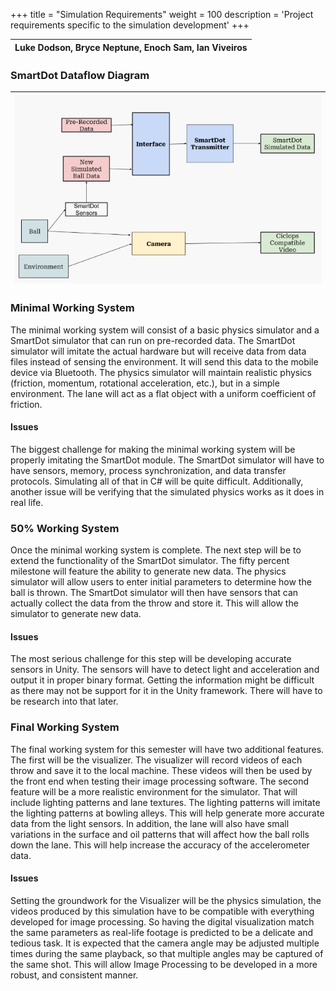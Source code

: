 +++
title = "Simulation Requirements"
weight = 100
description = 'Project requirements specific to the simulation development'
+++

| Luke Dodson, Bryce Neptune, Enoch Sam, Ian Viveiros |
|:-:|

### SmartDot Dataflow Diagram
| ![Smartdot Architecture](SDArch.png?width=40vw&lightbox=false) | 
|:--:|

### Minimal Working System
The minimal working system will consist of a basic physics simulator and a SmartDot simulator that can run on pre-recorded data. The SmartDot simulator will imitate the actual hardware but will receive data from data files instead of sensing the environment. It will send this data to the mobile device via Bluetooth. The physics simulator will maintain realistic physics (friction, momentum, rotational acceleration, etc.), but in a simple environment. The lane will act as a flat object with a uniform coefficient of friction.
#### Issues
The biggest challenge for making the minimal working system will be properly imitating the SmartDot module. The SmartDot simulator will have to have sensors, memory, process synchronization, and data transfer protocols. Simulating all of that in C# will be quite difficult. Additionally, another issue will be verifying that the simulated physics works as it does in real life. 
### 50% Working System
Once the minimal working system is complete. The next step will be to extend the functionality of the SmartDot simulator. The fifty percent milestone will feature the ability to generate new data. The physics simulator will allow users to enter initial parameters to determine how the ball is thrown. The SmartDot simulator will then have sensors that can actually collect the data from the throw and store it. This will allow the simulator to generate new data. 
#### Issues
The most serious challenge for this step will be developing accurate sensors in Unity. The sensors will have to detect light and acceleration and output it in proper binary format. Getting the information might be difficult as there may not be support for it in the Unity framework. There will have to be research into that later.
### Final Working System
The final working system for this semester will have two additional features. The first will be the visualizer. The visualizer will record videos of each throw and save it to the local machine. These videos will then be used by the front end when testing their image processing software. The second feature will be a more realistic environment for the simulator. That will include lighting patterns and lane textures. The lighting patterns will imitate the lighting patterns at bowling alleys. This will help generate more accurate data from the light sensors. In addition, the lane will also have small variations in the surface and oil patterns that will affect how the ball rolls down the lane. This will help increase the accuracy of the accelerometer data.
#### Issues
Setting the groundwork for the Visualizer will be the physics simulation, the videos produced by this simulation have to be compatible with everything developed for image processing. So having the digital visualization match the same parameters as real-life footage is predicted to be a delicate and tedious task. It is expected that the camera angle may be adjusted multiple times during the same playback, so that multiple angles may be captured of the same shot. This will allow Image Processing to be developed in a more robust, and consistent manner.

